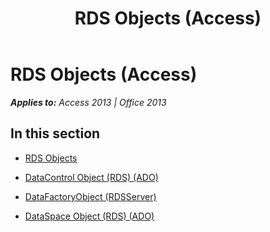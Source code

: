 ﻿---
title: RDS Objects (Access)
TOCTitle: RDS Objects
ms:assetid: 316ef95f-a375-4526-b980-3082a0c79fd2
ms:mtpsurl: https://msdn.microsoft.com/en-us/library/JJ249087(v=office.15)
ms:contentKeyID: 48544055
ms.date: 09/18/2015
mtps_version: v=office.15
---

# RDS Objects (Access)


_**Applies to:** Access 2013 | Office 2013_

## In this section

  - [RDS Objects](rds-objects.md)

  - [DataControl Object (RDS) (ADO)](datacontrol-object-rds-ado.md)

  - [DataFactoryObject (RDSServer)](datafactoryobject-rdsserver.md)

  - [DataSpace Object (RDS) (ADO)](dataspace-object-rds-ado.md)


